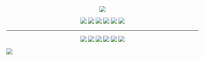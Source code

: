 <p align="center">
  <img src="https://capsule-render.vercel.app/api?text=Welcome!👨‍💻&animation=fadeIn&type=waving&color=gradient&height=100"/>
</p>

<p align="center">
    <a href="https://www.linkedin.com/in/brnodev/"><img src="https://img.shields.io/badge/LinkedIn-0077B5?style=plastic&logo=linkedin&logoColor=white" /></a> <a href=""><img src="https://img.shields.io/badge/Instagram-E4405F?style=plastic&logo=instagram&logoColor=white" /></a> <a href=""><img src="https://img.shields.io/badge/Twitter-1DA1F2?style=plastic&logo=twitter&logoColor=white" /></a> <a href="https://github.com/brnogit"><img src="https://img.shields.io/badge/GitHub-100000?style=plastic&logo=github&logoColor=white" /></a> <a href="https://gitlab.com/brnolab"><img src="https://img.shields.io/badge/GitLab-330F63?style=plastic&logo=gitlab&logoColor=white" /></a> <a href=""><img src="https://img.shields.io/badge/Reddit-FF4500?style=plastic&logo=reddit&logoColor=white" /></a>
</p>

<hr>
<p align="center">
    <a href=""><img src="https://img.shields.io/badge/C%23-239120?style=plastic&logo=c-sharp&logoColor=white" /></a> <a href=""><img src="https://img.shields.io/badge/.NET-5C2D91?style=plastic&logo=.net&logoColor=white" /></a> <a href=""><img src="https://img.shields.io/badge/MySQL-00000F?style=plastic&logo=mysql&logoColor=white
" /></a> <a href=""><img src="https://img.shields.io/badge/JavaScript-323330?style=plastic&logo=javascript&logoColor=F7DF1E
" /></a> <a href=""><img src="https://img.shields.io/badge/Angular-DD0031?style=plastic&logo=angular&logoColor=white" /></a> <a href=""><img src="https://img.shields.io/badge/Git-E34F26?style=plastic&logo=git&logoColor=white" /></a>
</p>

<a href=""><img src="BadgeURLAqui" /></a>